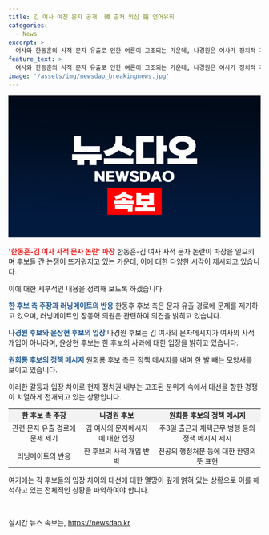 ```yaml
---
title: 김 여사 여진 문자 공개  韓 출처 의심 羅 언어유희
categories:
  - News
excerpt: >
  여사와 한동훈의 사적 문자 유출로 인한 여론이 고조되는 가운데, 나경원은 여사가 정치적 개입을 하는 것이 아니라 주장하며 반박했다. 이에 반해 원희룡은 정책 메시지를 내며 한 발 빼는 모습이었다. 윤상현도 한 후보의 사과 의사를 의심하고 직접 밝히라고 촉구했다. 이를 통해 정치권 내부의 갈등과 의견 차이가 드러나고 있는 가운데, 대선을 앞둔 정치권에서의 긴장이 높아지고 있는 상황이다. 함께 읽어보면 좋을 기사입니다.
feature_text: >
  여사와 한동훈의 사적 문자 유출로 인한 여론이 고조되는 가운데, 나경원은 여사가 정치적 개입을 하는 것이 아니라 주장하며 반박했다. 이에 반해 원희룡은 정책 메시지를 내며 한 발 빼는 모습이었다. 윤상현도 한 후보의 사과 의사를 의심하고 직접 밝히라고 촉구했다. 이를 통해 정치권 내부의 갈등과 의견 차이가 드러나고 있는 가운데, 대선을 앞둔 정치권에서의 긴장이 높아지고 있는 상황이다. 함께 읽어보면 좋을 기사입니다.
image: '/assets/img/newsdao_breakingnews.jpg'
---
```


<p><img src="/assets/img/newsdao_breakingnews.jpg" alt="cryptoinkorea 속보" /></p>

<p><b><span style="color: #ee2323;">'한동훈-김 여사 사적 문자 논란' 파장</span></b>
한동훈-김 여사 사적 문자 논란이 파장을 일으키며 후보들 간 논쟁이 뜨거워지고 있는 가운데, 이에 대한 다양한 시각이 제시되고 있습니다.</p>

<p data-ke-size="size16">이에 대한 세부적인 내용을 정리해 보도록 하겠습니다.</p>

<p><b><span style="color: #1a5490;">한 후보 측 주장과 러닝메이트의 반응</span></b>
한동후 후보 측은 문자 유출 경로에 문제를 제기하고 있으며, 러닝메이트인 장동혁 의원은 관련하여 의견을 밝히고 있습니다.</p>

<p><b><span style="color: #1a5490;">나경원 후보와 윤상현 후보의 입장</span></b>
나경원 후보는 김 여사의 문자메시지가 여사의 사적 개입이 아니라며, 윤상현 후보는 한 후보의 사과에 대한 입장을 밝히고 있습니다. </p>

<p><b><span style="color: #1a5490;">원희룡 후보의 정책 메시지</span></b>
원희룡 후보 측은 정책 메시지를 내며 한 발 빼는 모양새를 보이고 있습니다.</p>

<p>이러한 갈등과 입장 차이로 현재 정치권 내부는 고조된 분위기 속에서 대선을 향한 경쟁이 치열하게 전개되고 있는 상황입니다. </p>

<table>
    <tbody>
        <tr>
            <td style="text-align: center; background-color: #f2f2f2;"><b>한 후보 측 주장</b></td>
            <td style="text-align: center; background-color: #f2f2f2;"><b>나경원 후보</b></td>
            <td style="text-align: center; background-color: #f2f2f2;"><b>원희룡 후보의 정책 메시지</b></td>
        </tr>
        <tr>
            <td style="text-align: center;">관련 문자 유출 경로에 문제 제기</td>
            <td style="text-align: center;">김 여사의 문자메시지에 대한 입장</td>
            <td style="text-align: center;">주3일 출근과 재택근무 병행 등의 정책 메시지 제시</td>
        </tr>
        <tr>
            <td style="text-align: center;">러닝메이트의 반응</td>
            <td style="text-align: center;">한 후보의 사적 개입 반박</td>
            <td style="text-align: center;">전공의 행정처분 등에 대한 환영의 뜻 표현</td>
        </tr>
    </tbody>
</table>

<p>여기에는 각 후보들의 입장 차이와 대선에 대한 열망이 깊게 얽혀 있는 상황으로 이를 해석하고 있는 전체적인 상황을 파악하여야 합니다.</p>

<p data-ke-size="size16">&nbsp;</p>
실시간 뉴스 속보는, <a href="https://newsdao.kr" rel="dofollow">https://newsdao.kr</a>


